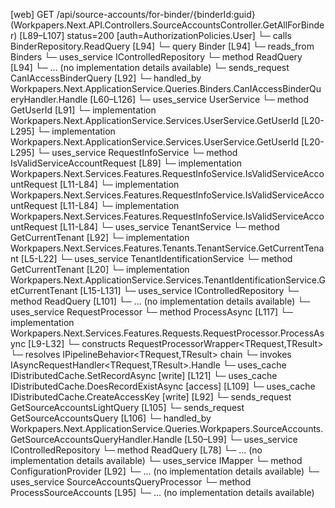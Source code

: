 [web] GET /api/source-accounts/for-binder/{binderId:guid}  (Workpapers.Next.API.Controllers.SourceAccountsController.GetAllForBinder)  [L89–L107] status=200 [auth=AuthorizationPolicies.User]
  └─ calls BinderRepository.ReadQuery [L94]
  └─ query Binder [L94]
    └─ reads_from Binders
  └─ uses_service IControlledRepository<Binder>
    └─ method ReadQuery [L94]
      └─ ... (no implementation details available)
  └─ sends_request CanIAccessBinderQuery [L92]
    └─ handled_by Workpapers.Next.ApplicationService.Queries.Binders.CanIAccessBinderQueryHandler.Handle [L60–L126]
      └─ uses_service UserService
        └─ method GetUserId [L91]
          └─ implementation Workpapers.Next.ApplicationService.Services.UserService.GetUserId [L20-L295]
          └─ implementation Workpapers.Next.ApplicationService.Services.UserService.GetUserId [L20-L295]
      └─ uses_service RequestInfoService
        └─ method IsValidServiceAccountRequest [L89]
          └─ implementation Workpapers.Next.Services.Features.RequestInfoService.IsValidServiceAccountRequest [L11-L84]
          └─ implementation Workpapers.Next.Services.Features.RequestInfoService.IsValidServiceAccountRequest [L11-L84]
          └─ implementation Workpapers.Next.Services.Features.RequestInfoService.IsValidServiceAccountRequest [L11-L84]
      └─ uses_service TenantService
        └─ method GetCurrentTenant [L92]
          └─ implementation Workpapers.Next.Services.Features.Tenants.TenantService.GetCurrentTenant [L5-L22]
            └─ uses_service TenantIdentificationService
              └─ method GetCurrentTenant [L20]
                └─ implementation Workpapers.Next.ApplicationService.Services.TenantIdentificationService.GetCurrentTenant [L15-L131]
      └─ uses_service IControlledRepository<Binder>
        └─ method ReadQuery [L101]
          └─ ... (no implementation details available)
      └─ uses_service RequestProcessor
        └─ method ProcessAsync [L117]
          └─ implementation Workpapers.Next.Services.Features.Requests.RequestProcessor.ProcessAsync [L9-L32]
            └─ constructs RequestProcessorWrapper<TRequest,TResult>
            └─ resolves IPipelineBehavior<TRequest,TResult> chain
            └─ invokes IAsyncRequestHandler<TRequest,TResult>.Handle
      └─ uses_cache IDistributedCache.SetRecordAsync [write] [L121]
      └─ uses_cache IDistributedCache.DoesRecordExistAsync [access] [L109]
      └─ uses_cache IDistributedCache.CreateAccessKey [write] [L92]
  └─ sends_request GetSourceAccountsLightQuery [L105]
  └─ sends_request GetSourceAccountsQuery [L106]
    └─ handled_by Workpapers.Next.ApplicationService.Queries.Workpapers.SourceAccounts.GetSourceAccountsQueryHandler.Handle [L50–L99]
      └─ uses_service IControlledRepository<SourceAccount>
        └─ method ReadQuery [L78]
          └─ ... (no implementation details available)
      └─ uses_service IMapper
        └─ method ConfigurationProvider [L92]
          └─ ... (no implementation details available)
      └─ uses_service SourceAccountsQueryProcessor
        └─ method ProcessSourceAccounts [L95]
          └─ ... (no implementation details available)

